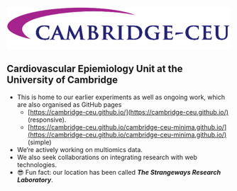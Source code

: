 ![](logo.png)

## Cardiovascular Epiemiology Unit at the University of Cambridge

- This is home to our earlier experiments as well as ongoing work, which are also organised as GitHub pages
  - [https://cambridge-ceu.github.io/](https://cambridge-ceu.github.io/) (responsive).
  - [https://cambridge-ceu.github.io/cambridge-ceu-minima.github.io/](https://cambridge-ceu.github.io/cambridge-ceu-minima.github.io/) (simple)
- We’re actively working on multiomics data.
- We also seek collaborations on integrating research with web technologies.
- :sunglasses: Fun fact: our location has been called ***The Strangeways Research Laboratory***.
